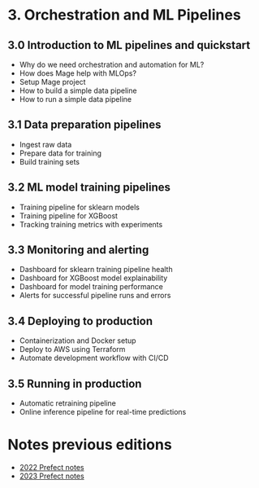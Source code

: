 # 3. Orchestration and ML Pipelines

## 3.0 Introduction to ML pipelines and quickstart

- Why do we need orchestration and automation for ML?
- How does Mage help with MLOps?
- Setup Mage project
- How to build a simple data pipeline
- How to run a simple data pipeline

## 3.1 Data preparation pipelines

- Ingest raw data
- Prepare data for training
- Build training sets

## 3.2 ML model training pipelines

- Training pipeline for sklearn models
- Training pipeline for XGBoost
- Tracking training metrics with experiments

## 3.3 Monitoring and alerting

- Dashboard for sklearn training pipeline health
- Dashboard for XGBoost model explainability
- Dashboard for model training performance
- Alerts for successful pipeline runs and errors

## 3.4 Deploying to production

- Containerization and Docker setup
- Deploy to AWS using Terraform
- Automate development workflow with CI/CD

## 3.5 Running in production

- Automatic retraining pipeline
- Online inference pipeline for real-time predictions

# Notes previous editions

- [2022 Prefect notes](../cohorts/2022/03-orchestration/README.md)
- [2023 Prefect notes](../cohorts/2023/03-orchestration/prefect/README.md)
